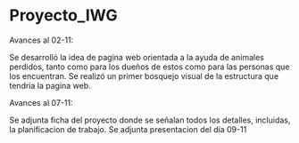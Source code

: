 # Proyecto_IWG
Avances al 02-11: 

Se desarrolló la idea de pagina web orientada a la ayuda de animales perdidos, tanto como para los dueños de estos como para las personas que los encuentran. 
Se realizó un primer bosquejo visual de la estructura que tendria la pagina web.

Avances al 07-11:

Se adjunta ficha del proyecto donde se señalan todos los detalles, incluidas, la planificacion de trabajo.
Se adjunta presentacion del día 09-11
